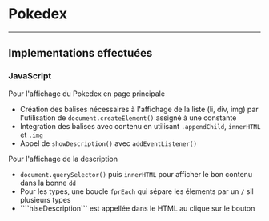 # Pokedex
----
## Implementations effectuées


### JavaScript

Pour l'affichage du Pokedex en page principale
- Création des balises nécessaires à l'affichage de la liste (li, div, img) par l'utilisation de ``` document.createElement() ``` assigné à une constante
- Integration des balises avec contenu en utilisant ```.appendChild```, ```innerHTML``` et ```.img```
- Appel de ```showDescription()``` avec ```addEventListener()```
  
Pour l'affichage de la description
- ```document.querySelector()``` puis ```innerHTML``` pour afficher le bon contenu dans la bonne ```dd```
- Pour les types, une boucle ```fprEach``` qui sépare les élements par un ```/``` sil plusieurs types
- ````hiseDescription``` est appellée dans le HTML au clique sur le bouton